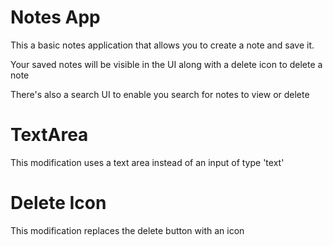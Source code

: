 # Notes App
This a basic notes application that allows you to create a note and save it.

Your saved notes will be visible in the UI along with a delete icon to delete a note

There's also a search UI to enable you search for notes to view or delete

# TextArea
This modification uses a text area instead of an input of type 'text'

# Delete Icon
This modification replaces the delete button with an icon